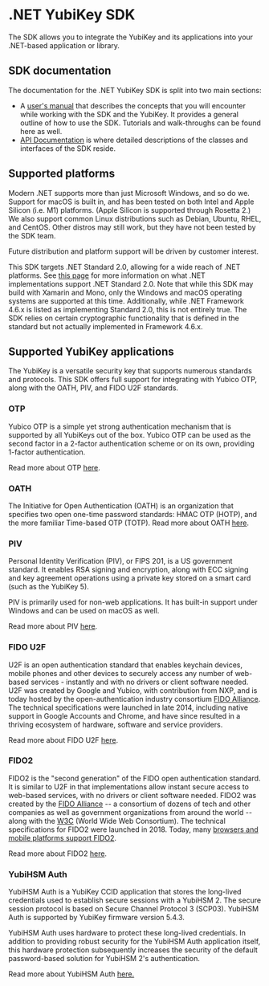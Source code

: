 <!-- Copyright 2022 Yubico AB

Licensed under the Apache License, Version 2.0 (the "License");
you may not use this file except in compliance with the License.
You may obtain a copy of the License at

    http://www.apache.org/licenses/LICENSE-2.0

Unless required by applicable law or agreed to in writing, software
distributed under the License is distributed on an "AS IS" BASIS,
WITHOUT WARRANTIES OR CONDITIONS OF ANY KIND, either express or implied.
See the License for the specific language governing permissions and
limitations under the License. -->

# .NET YubiKey SDK

The SDK allows you to integrate the YubiKey and its applications into your .NET-based
application or library.

## SDK documentation

The documentation for the .NET YubiKey SDK is split into two main sections:

- A [user's manual](users-manual/intro.md) that describes the concepts that you will
  encounter while working with the SDK and the YubiKey. It provides a general outline of
  how to use the SDK. Tutorials and walk-throughs can be found here as well.
- [API Documentation](yubikey-api/index.md) is where detailed descriptions of the classes and
  interfaces of the SDK reside.

## Supported platforms

Modern .NET supports more than just Microsoft Windows, and so do we. Support for macOS is built in,
and has been tested on both Intel and Apple Silicon (i.e. M1) platforms. (Apple Silicon is supported
through Rosetta 2.) We also support common Linux distributions such as Debian, Ubuntu, RHEL, and CentOS.
Other distros may still work, but they have not been tested by the SDK team.

Future distribution and platform support will be driven by customer interest.

This SDK targets .NET Standard 2.0, allowing for a wide reach of .NET platforms.
See [this page](https://docs.microsoft.com/en-us/dotnet/standard/net-standard) for more
information on what .NET implementations support .NET Standard 2.0. Note that while this SDK may build
with Xamarin and Mono, only the Windows and macOS operating systems are supported at this time.
Additionally, while .NET Framework 4.6.x is listed as implementing Standard 2.0, this is not
entirely true. The SDK relies on certain cryptographic functionality that is defined
in the standard but not actually implemented in Framework 4.6.x.

## Supported YubiKey applications

The YubiKey is a versatile security key that supports numerous standards and protocols. This SDK offers
full support for integrating with Yubico OTP, along with the OATH, PIV, and FIDO U2F standards.

### OTP

Yubico OTP is a simple yet strong authentication mechanism that is supported by all
YubiKeys out of the box. Yubico OTP can be used as the second factor in a 2-factor authentication scheme
or on its own, providing 1-factor authentication.

Read more about OTP [here](users-manual/application-otp/otp-overview.md).

### OATH

The Initiative for Open Authentication (OATH) is an organization that specifies two
open one-time password standards: HMAC OTP (HOTP), and the more familiar Time-based OTP (TOTP).
Read more about OATH [here](users-manual/application-oath/oath-overview.md).

### PIV

Personal Identity Verification (PIV), or FIPS 201, is a US government standard. It enables
RSA signing and encryption, along with ECC signing and key agreement operations using a
private key stored on a smart card (such as the YubiKey 5).

PIV is primarily used for non-web applications. It has built-in support under Windows and
can be used on macOS as well.

Read more about PIV [here](users-manual/application-piv/piv-overview.md).

### FIDO U2F

U2F is an open authentication standard that enables keychain devices, mobile phones and other
devices to securely access any number of web-based services - instantly and with no drivers or
client software needed. U2F was created by Google and Yubico, with contribution from NXP, and is
today hosted by the open-authentication industry consortium [FIDO Alliance](https://fidoalliance.org/).
The technical specifications were launched in late 2014, including native support in Google
Accounts and Chrome, and have since resulted in a thriving ecosystem of hardware, software
and service providers.

Read more about FIDO U2F [here](users-manual/application-u2f/fido-u2f-overview.md).

### FIDO2

FIDO2 is the "second generation" of the FIDO open authentication standard. It is similar to U2F
in that implementations allow instant secure access to web-based services, with no drivers or
client software needed. FIDO2 was created by the [FIDO Alliance](https://fidoalliance.org/) -- a
consortium of dozens of tech and other companies as well as government organizations from around the
world -- along with the [W3C](https://www.w3.org) (World Wide Web Consortium). The technical
specifications for FIDO2 were launched in 2018. Today, many [browsers and mobile platforms support
FIDO2](https://support.yubico.com/hc/en-us/articles/360016615020-Operating-system-and-web-browser-support-for-FIDO2-and-U2F).

Read more about FIDO2 [here](xref:Fido2Overview).

### YubiHSM Auth

YubiHSM Auth is a YubiKey CCID application that stores the long-lived credentials used to establish
secure sessions with a YubiHSM 2. The secure session protocol is based on Secure Channel Protocol 3
(SCP03). YubiHSM Auth is supported by YubiKey firmware version 5.4.3.

YubiHSM Auth uses hardware to protect these long-lived credentials. In addition to providing robust
security for the YubiHSM Auth application itself, this hardware protection subsequently increases the
security of the default password-based solution for YubiHSM 2's authentication.

Read more about YubiHSM Auth [here.](xref:YubiHsmAuthOverview)
